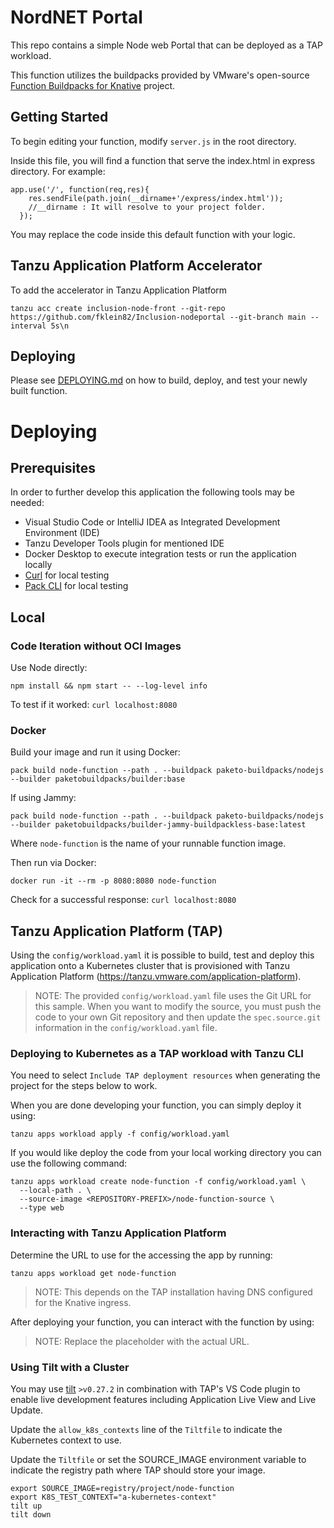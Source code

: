 # NordNET Portal

This repo contains a simple Node web Portal that can be deployed as a TAP workload.

This function utilizes the buildpacks provided by VMware's open-source [Function Buildpacks for Knative](https://github.com/vmware-tanzu/function-buildpacks-for-knative) project.

## Getting Started

To begin editing your function, modify `server.js` in the root directory.

Inside this file, you will find a function that serve the index.html in express directory. For example:

```
app.use('/', function(req,res){
    res.sendFile(path.join(__dirname+'/express/index.html'));
    //__dirname : It will resolve to your project folder.
  });
```

You may replace the code inside this default function with your logic.

## Tanzu Application Platform Accelerator

To add the accelerator in Tanzu Application Platform

~~~
tanzu acc create inclusion-node-front --git-repo https://github.com/fklein82/Inclusion-nodeportal --git-branch main --interval 5s\n
~~~


## Deploying

Please see [DEPLOYING.md](DEPLOYING.md) on how to build, deploy, and test your newly built function.
# Deploying

## Prerequisites

In order to further develop this application the following tools may be needed:
- Visual Studio Code or IntelliJ IDEA as Integrated Development Environment (IDE)
- Tanzu Developer Tools plugin for mentioned IDE
- Docker Desktop to execute integration tests or run the application locally
- [Curl](https://curl.se/download.html) for local testing
- [Pack CLI](https://buildpacks.io/docs/tools/pack/) for local testing

## Local

### Code Iteration without OCI Images

Use Node directly: 
```
npm install && npm start -- --log-level info
```

To test if it worked: `curl localhost:8080`

### Docker

Build your image and run it using Docker: 

```
pack build node-function --path . --buildpack paketo-buildpacks/nodejs --builder paketobuildpacks/builder:base
```

If using Jammy:

```
pack build node-function --path . --buildpack paketo-buildpacks/nodejs --builder paketobuildpacks/builder-jammy-buildpackless-base:latest
```

Where `node-function` is the name of your runnable function image.

Then run via Docker:

```
docker run -it --rm -p 8080:8080 node-function
```

Check for a successful response: `curl localhost:8080`

## Tanzu Application Platform (TAP)

Using the `config/workload.yaml` it is possible to build, test and deploy this application onto a
Kubernetes cluster that is provisioned with Tanzu Application Platform (https://tanzu.vmware.com/application-platform).

> NOTE: The provided `config/workload.yaml` file uses the Git URL for this sample. When you want to modify the source, you must push the code to your own Git repository and then update the `spec.source.git` information in the `config/workload.yaml` file.


### Deploying to Kubernetes as a TAP workload with Tanzu CLI

You need to select `Include TAP deployment resources` when generating the project for the steps below to work.

When you are done developing your function, you can simply deploy it using:

```
tanzu apps workload apply -f config/workload.yaml
```

If you would like deploy the code from your local working directory you can use the following command:

```
tanzu apps workload create node-function -f config/workload.yaml \
  --local-path . \
  --source-image <REPOSITORY-PREFIX>/node-function-source \
  --type web
```

### Interacting with Tanzu Application Platform

Determine the URL to use for the accessing the app by running:

```
tanzu apps workload get node-function
```

> NOTE: This depends on the TAP installation having DNS configured for the Knative ingress.

After deploying your function, you can interact with the function by using:

> NOTE: Replace the <URL> placeholder with the actual URL.

### Using Tilt with a Cluster

You may use [tilt](https://github.com/tilt-dev/tilt) `>v0.27.2` in combination with TAP's VS Code plugin to enable live development features including Application Live View and Live Update.

Update the `allow_k8s_contexts` line of the `Tiltfile` to indicate the Kubernetes context to use. 

Update the `Tiltfile` or set the SOURCE_IMAGE environment variable to indicate the registry path where TAP should store your image. 

```
export SOURCE_IMAGE=registry/project/node-function
export K8S_TEST_CONTEXT="a-kubernetes-context"
tilt up
tilt down
```
